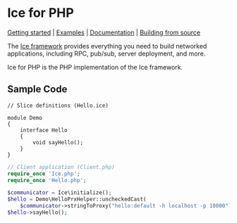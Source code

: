 # Ice for PHP

[Getting started] | [Examples] | [Documentation] | [Building from source]

The [Ice framework] provides everything you need to build networked applications,
including RPC, pub/sub, server deployment, and more.

Ice for PHP is the PHP implementation of the Ice framework.

## Sample Code

```slice
// Slice definitions (Hello.ice)

module Demo
{
    interface Hello
    {
        void sayHello();
    }
}
```

```php
// Client application (Client.php)
require_once 'Ice.php';
require_once 'Hello.php';

$communicator = Ice\initialize();
$hello = Demo\HelloPrxHelper::uncheckedCast(
    $communicator->stringToProxy("hello:default -h localhost -p 10000"));
$hello->sayHello();
```

[Getting started]: https://doc.zeroc.com/ice/3.7/hello-world-application/writing-an-ice-application-with-php
[Examples]: https://github.com/zeroc-ice/ice-demos/tree/3.7/php
[Documentation]: https://doc.zeroc.com/ice/3.7
[Building from source]: https://github.com/zeroc-ice/ice/blob/3.7/php/BUILDING.md
[Ice framework]: https://github.com/zeroc-ice/ice
